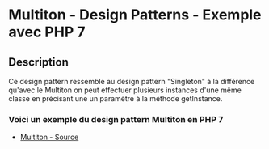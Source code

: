 # Multiton - Design Patterns - Exemple avec PHP 7




## Description

Ce design pattern ressemble au design pattern "Singleton"
à la différence qu'avec le Multiton on peut effectuer plusieurs instances d'une même classe
en précisant une un paramètre à la méthode getInstance.






### Voici un exemple du design pattern Multiton en PHP 7

* [Multiton - Source](https://github.com/stephweb/design-patterns-php/blob/master/src/multiton/index.php)
